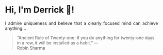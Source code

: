 # Hi, I'm Derrick 👋!
<p align="justify">I admire uniqueness and believe that a clearly focused mind can achieve anything...</p> 
<!-- #quote-start -->
<blockquote>&ldquo;Ancient Rule of Twenty-one: if you do anything for twenty-one days in a row, it will be installed as a habit.&rdquo; &mdash; <footer>Robin Sharma</footer></blockquote>
<!-- #quote-end -->
